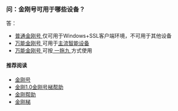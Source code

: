 ### 问：金刚号可用于哪些设备？

答：

- [ 普通金刚号 ](https://a2zitpro.github.io/web/普通金刚号)仅可用于Windows+SSL客户端环境，不可用于其他设备
- [ 万能金刚号 ](https://a2zitpro.github.io/web/multipurposekkid)可用于[主流智能设备](https://a2zitpro.github.io/web/multipurposekkid)
- [ 万能金刚号 ](https://a2zitpro.github.io/web/multipurposekkid)可按[ 一拖九 ](https://a2zitpro.github.io/web/onefornine)方式使用

#### 推荐阅读

- [金刚号](https://a2zitpro.github.io/web/list_kkid)
- [金刚1.0金刚号梯帮助](https://a2zitpro.github.io/web/list_helpkkvpn1.0)
- [金刚帮助](https://a2zitpro.github.io/web/list_helpkkvpn)
- [金刚梯](https://a2zitpro.github.io/web/dlb)
